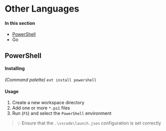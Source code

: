 # Other Languages

#### In this section
- [PowerShell](#powershell)
- Go

## PowerShell

#### Installing

*(Command palette)* `ext install powershell`

#### Usage

1. Create a new workspace directory
2. Add one or more `*.ps1` files
3. Run (`F5`) and select the `PowerShell` environment

> :bulb: Ensure that the `.\vscode\launch.json` configuration is set correctly